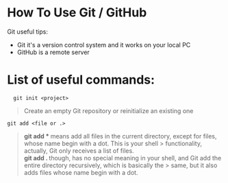 # How To Use Git / GitHub
Git useful tips:
- Git it's a version control system and it works on your local PC
- GitHub is a remote server

<b><h1>List of useful commands:</h1></b>

```git
  git init <project>
```

> Create an empty Git repository or reinitialize an existing one

```git
git add <file or .>
```

> <b> git add * </b> means add all files in the current directory, except for files, whose name begin with a dot. This is your shell > functionality, actually, Git only receives a list of files. <br>
> <b> git add . </b> though, has no special meaning in your shell, and Git add the entire directory recursively, which is basically the > same, but it also adds files whose name begin with a dot.



